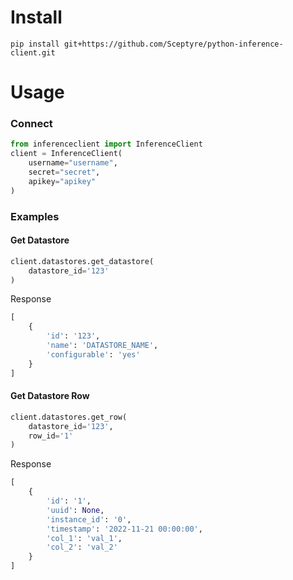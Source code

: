 # Install
`pip install git+https://github.com/Sceptyre/python-inference-client.git`

# Usage
### Connect
```py
from inferenceclient import InferenceClient
client = InferenceClient(
    username="username",
    secret="secret",
    apikey="apikey"
)
```

### Examples
#### Get Datastore
```py
client.datastores.get_datastore(
    datastore_id='123'
)
```
Response
```py
[
    {
        'id': '123',
        'name': 'DATASTORE_NAME',
        'configurable': 'yes'
    }
]
```
#### Get Datastore Row
```py
client.datastores.get_row(
    datastore_id='123',
    row_id='1'
)
```
Response
```py
[
    {
        'id': '1',
        'uuid': None,
        'instance_id': '0',
        'timestamp': '2022-11-21 00:00:00',
        'col_1': 'val_1',
        'col_2': 'val_2'
    }
]
```